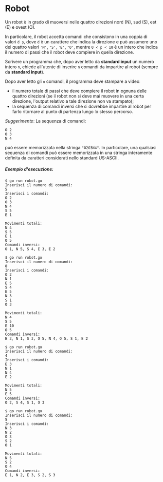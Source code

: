 # Robot

Un robot è in grado di muoversi nelle quattro direzioni nord (N), sud (S), est (E) e ovest (O). 

In particolare, il robot accetta comandi che consistono in una coppia di valori `d p`, dove `d` è un carattere che indica la direzione e può assumere uno dei quattro valori `'N'`, `'S'`, `'E'`, `'O'`, mentre `0 < p < 10` è un intero che indica il numero di passi che il robot deve compiere in quella direzione. 

Scrivere un programma che, dopo aver letto da **standard input** un numero intero `n`, chiede all'utente di inserire `n` comandi da impartire al robot (sempre da **standard input**). 

Dopo aver letto gli `n` comandi, il programma deve stampare a video:
* il numero totale di passi che deve compiere il robot in ognuna delle quattro direzioni (se il robot non si deve mai muovere in una certa direzione, l'output relativo a tale direzione non va stampato);
* la sequenza di comandi inversi che si dovrebbe impartire al robot per farlo ritornare al punto di partenza lungo lo stesso percorso.

*Suggerimento*: La sequenza di comandi:
```text
O 2
O 3 
N 4 
```
può essere memorizzata nella stringa `"O2O3N4"`. In particolare, una qualsiasi sequenza di comandi può essere memorizzata in una stringa interamente definita da caratteri considerati nello standard US-ASCII.

##### Esempio d'esecuzione:

```text
$ go run robot.go
Inserisci il numero di comandi:
5
Inserisci i comandi:
O 2 
O 3 
N 4 
S 5 
E 1 

Movimenti totali:
N 4
S 5
E 1
O 5
Comandi inversi:
O 1, N 5, S 4, E 3, E 2

$ go run robot.go 
Inserisci il numero di comandi:
8
Inserisci i comandi:
O 2  
N 1
E 5 
S 4 
E 5 
N 3 
S 1
O 3 

Movimenti totali:
N 4
S 5
E 10
O 5
Comandi inversi:
E 3, N 1, S 3, O 5, N 4, O 5, S 1, E 2

$ go run robot.go  
Inserisci il numero di comandi:
4
Inserisci i comandi:
E 3
N 1
N 4
E 2

Movimenti totali:
N 5
E 5
Comandi inversi:
O 2, S 4, S 1, O 3

$ go run robot.go 
Inserisci il numero di comandi:
5
Inserisci i comandi:
N 3 
N 2 
O 3 
S 2 
O 1 

Movimenti totali:
N 5
S 2
O 4
Comandi inversi:
E 1, N 2, E 3, S 2, S 3
```
